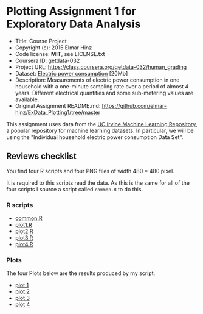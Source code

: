 # Plotting Assignment 1 for Exploratory Data Analysis

* Title: Course Project
* Copyright (c): 2015 Elmar Hinz
* Code license: **MIT**, see LICENSE.txt
* Coursera ID: getdata-032
* Project URL: https://class.coursera.org/getdata-032/human_grading
* Dataset: [Electric power consumption](
  https://d396qusza40orc.cloudfront.net/exdata%2Fdata%2Fhousehold_power_consumption.zip)
  [20Mb]
* Description: Measurements of electric power consumption in one
  household with a one-minute sampling rate over a period of almost 4 years.
  Different electrical quantities and some sub-metering values are available.
* Original Assignment README.md:
  https://github.com/elmar-hinz/ExData_Plotting1/tree/master

This assignment uses data from
the <a href="http://archive.ics.uci.edu/ml/">UC Irvine Machine
Learning Repository</a>, a popular repository for machine learning
datasets. In particular, we will be using the "Individual household
electric power consumption Data Set".

## Reviews checklist

You find four R scripts and four PNG files of width 480 * 480 pixel.

It is required to this scripts read the data. As this is the same for
all of the four scripts I source a script called `common.R` to do this.

### R scripts

* [common.R](common.R)
* [plot1.R](plot1.R)
* [plot2.R](plot2.R)
* [plot3.R](plot3.R)
* [plot4.R](plot4.R)

### Plots

The four Plots below are the results produced by my script.

* [plot 1](plot1.png)
* [plot 2](plot2.png)
* [plot 3](plot3.png)
* [plot 4](plot4.png)

